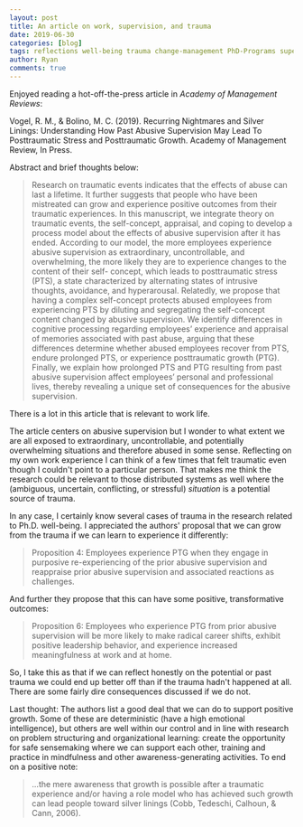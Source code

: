 ```yaml
---
layout: post
title: An article on work, supervision, and trauma
date: 2019-06-30
categories: [blog]
tags: reflections well-being trauma change-management PhD-Programs supervision pinboard
author: Ryan
comments: true
---
```



Enjoyed reading a hot-off-the-press article in *Academy of Management Reviews*:

Vogel, R. M., & Bolino, M. C. (2019). Recurring Nightmares and Silver Linings: Understanding How Past Abusive Supervision May Lead To Posttraumatic Stress and Posttraumatic Growth. Academy of Management Review, In Press.

Abstract and brief thoughts below:

<blockquote>
Research on traumatic events indicates that the effects of abuse can last a lifetime. It further suggests that people who have been mistreated can grow and experience positive outcomes from their traumatic experiences. In this manuscript, we integrate theory on traumatic events, the self-concept, appraisal, and coping to develop a process model about the effects of abusive supervision after it has ended. According to our model, the more employees experience abusive supervision as extraordinary, uncontrollable, and overwhelming, the more likely they are to experience changes to the content of their self- concept, which leads to posttraumatic stress (PTS), a state characterized by alternating states of intrusive thoughts, avoidance, and hyperarousal. Relatedly, we propose that having a complex self-concept protects abused employees from experiencing PTS by diluting and segregating the self-concept content changed by abusive supervision. We identify differences in cognitive processing regarding employees’ experience and appraisal of memories associated with past abuse, arguing that these differences determine whether abused employees recover from PTS, endure prolonged PTS, or experience posttraumatic growth (PTG). Finally, we explain how prolonged PTS and PTG resulting from past abusive supervision affect employees’ personal and professional lives, thereby revealing a unique set of consequences for the abusive supervision.
</blockquote>

There is a lot in this article that is relevant to work life.

The article centers on abusive supervision but I wonder to what extent we are all exposed to extraordinary, uncontrollable, and potentially overwhelming situations and therefore abused in some sense. Reflecting on my own work experience I can think of a few times that felt traumatic even though I couldn't point to a particular person. That makes me think the research could be relevant to those distributed systems as well where the (ambiguous, uncertain, conflicting, or stressful) *situation* is a potential source of trauma.  

In any case, I certainly know several cases of trauma in the research related to Ph.D. well-being. I appreciated the authors' proposal that we can grow from the trauma if we can learn to experience it differently:

<blockquote>
Proposition 4: Employees experience PTG when they engage in purposive re-experiencing of the prior abusive supervision and reappraise prior abusive supervision and associated reactions as challenges.
</blockquote>

And further they propose that this can have some positive, transformative outcomes:
<blockquote>
Proposition 6: Employees who experience PTG from prior abusive supervision will be more likely to make radical career shifts, exhibit positive leadership behavior, and experience increased meaningfulness at work and at home.
</blockquote>

So, I take this as that if we can reflect honestly on the potential or past trauma we could end up better off than if the trauma hadn't happened at all. There are some fairly dire consequences discussed if we do not.

Last thought: The authors list a good deal that we can do to support positive growth. Some of these are deterministic (have a high emotional intelligence), but others are well within our control and in line with research on problem structuring and organizational learning: create the opportunity for safe sensemaking where we can support each other, training and practice in mindfulness and other awareness-generating activities. To end on a positive note:

<blockquote>
...the mere awareness that growth is possible after a traumatic experience and/or having a role model who has achieved such growth can lead people toward silver linings (Cobb, Tedeschi, Calhoun, & Cann, 2006).
</blockquote>
